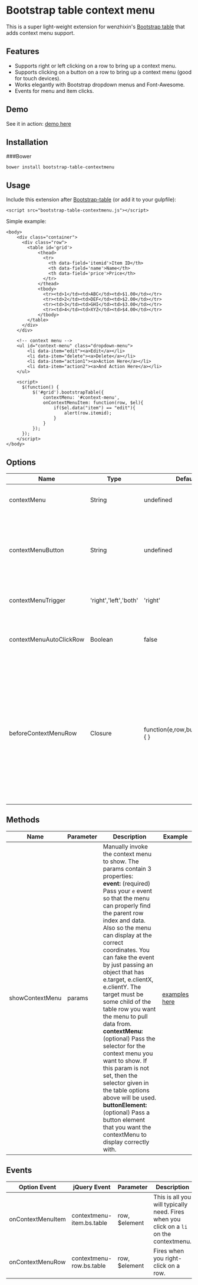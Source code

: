 Bootstrap table context menu
=======================

This is a super light-weight extension for wenzhixin's [Bootstrap table](http://bootstrap-table.wenzhixin.net.cn/) that adds context menu support. 

Features
-----
- Supports right or left clicking on a row to bring up a context menu.
- Supports clicking on a button on a row to bring up a context menu (good for touch devices).
- Works elegantly with Bootstrap dropdown menus and Font-Awesome.
- Events for menu and item clicks.

Demo
-----
See it in action: [demo here](http://www.prograhammer.com/demos/bootstrap-table-contextmenu)

Installation
-----
###Bower
```
bower install bootstrap-table-contextmenu
```

Usage
-----
Include this extension after [Bootstrap-table](https://github.com/wenzhixin/bootstrap-table) (or add it to your gulpfile):
```
<script src="bootstrap-table-contextmenu.js"></script>
```

Simple example:
```
<body>
    <div class="container">
      <div class="row">
        <table id='grid'>
            <thead>
              <tr>
                <th data-field='itemid'>Item ID</th>
                <th data-field='name'>Name</th>
                <th data-field='price'>Price</th>
              </tr>
            </thead>
            <tbody>
              <tr><td>1</td><td>ABC</td><td>$1.00</td></tr>
              <tr><td>2</td><td>DEF</td><td>$2.00</td></tr>
              <tr><td>3</td><td>GHI</td><td>$3.00</td></tr>
              <tr><td>4</td><td>XYZ</td><td>$4.00</td></tr>
            </tbody>
        </table>
      </div>  
    </div>
  
    <!-- context menu -->
    <ul id="context-menu" class="dropdown-menu">
        <li data-item="edit"><a>Edit</a></li>
        <li data-item="delete"><a>Delete</a></li>
        <li data-item="action1"><a>Action Here</a></li>
        <li data-item="action2"><a>And Action Here</a></li>
    </ul>  

    <script>
	  $(function() {
		  $('#grid').bootstrapTable({
			  contextMenu: '#context-menu',
			  onContextMenuItem: function(row, $el){
				  if($el.data("item") == "edit"){
					  alert(row.itemid);
				  }
			  }
		  });
	  });
    </script>
</body>
```

Options
-----

|Name                    |Type                 |Default   |Description|
|------------------------|---------------------|----------|-----------|
|contextMenu             |String               |undefined |A jQuery selector that indicates the contextmenu.            |
|contextMenuButton       |String               |undefined |A jQuery selector for a button on each table row to use to trigger open the contextmenu (good for touch screens).       |
|contextMenuTrigger      |'right','left','both'|'right'   |Set what type of click will open the context menu.           |
|contextMenuAutoClickRow |Boolean              |false     |When the context menu is opened, also perform a left click on the row to select it.|
|beforeContextMenuRow    |Closure              |function(e,row,buttonElement){ } |The closure will be called before the context menu is shown. If your closure returns false, then this prevents the context menu default show behavior from happening. You can use this along with the method `showContextMenu` to have more programmatic control.  |

Methods
-----

|Name                    |Parameter            |Description  | Example   |
|------------------------|---------------------|-------------|-----------|
|showContextMenu         |params               |Manually invoke the context menu to show. The params contain 3 properties:<br>**event:** (required) Pass your `e` event so that the menu can properly find the parent row index and data. Also so the menu can display at the correct coordinates. You can fake the event by just passing an object that has e.target, e.clientX, e.clientY. The target must be some child of the table row you want the menu to pull data from.<br>**contextMenu:** (optional) Pass the selector for the context menu you want to show. If this param is not set, then the selector given in the table options above will be used.<br>**buttonElement:** (optional) Pass a button element that you want the contextMenu to display correctly with.| [examples here](http://www.prograhammer.com/demos/bootstrap-table-contextmenu)  |

Events
-----

|Option Event           |jQuery Event               |Parameter     |Description|
|-----------------------|---------------------------|--------------|-----------|
|onContextMenuItem      |contextmenu-item.bs.table  |row, $element |This is all you will typically need. Fires when you click on a <code>li</code> on the contextmenu. | 
|onContextMenuRow       |contextmenu-row.bs.table   |row, $element |Fires when you right-click on a row. |
